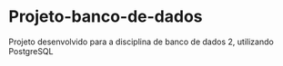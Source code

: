 # Projeto-banco-de-dados
Projeto desenvolvido para a disciplina de banco de dados 2, utilizando PostgreSQL
